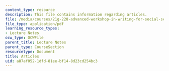 ```yaml
---
content_type: resource
description: This file contains information regarding articles.
file: /media/courses/21g-228-advanced-workshop-in-writing-for-social-sciences-and-architecture-els-spring-2007/a87af0521dfd81eebf148d23cd254bc3_MIT21G.228S07_articles_par.pdf
file_type: application/pdf
learning_resource_types:
- Lecture Notes
ocw_type: OCWFile
parent_title: Lecture Notes
parent_type: CourseSection
resourcetype: Document
title: Articles
uid: a87af052-1dfd-81ee-bf14-8d23cd254bc3
---
```

